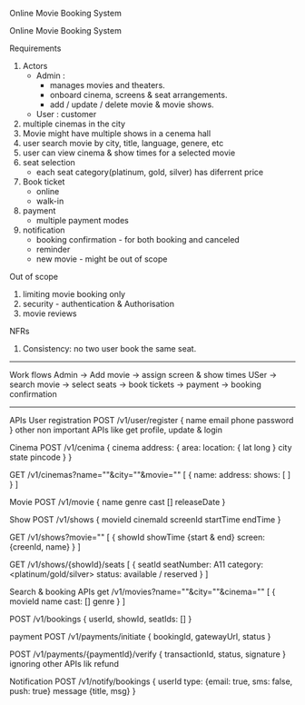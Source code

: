 Online Movie Booking System

Online Movie Booking System

Requirements
1. Actors
    - Admin :
        - manages movies and theaters.
        - onboard cinema, screens & seat arrangements.
        - add / update / delete movie & movie shows.
    - User : customer
2. multiple cinemas in the city
3. Movie might have multiple shows in a cenema hall
4. user search movie by
   city, title, language, genere, etc
5. user can view cinema & show times for a selected movie
6. seat selection
    - each seat category(platinum, gold, silver) has diferrent price
7. Book ticket
    - online
    - walk-in
8. payment
    - multiple payment modes
9. notification
    - booking confirmation - for both booking and canceled
    - reminder
    - new movie - might be out of scope

Out of scope
1. limiting movie booking only
2. security - authentication & Authorisation
3. movie reviews

NFRs
1. Consistency: no two user book the same seat.

------------------------------------------------------------------
Work flows
Admin -> Add movie -> assign screen & show times
USer -> search movie -> select seats -> book tickets -> payment -> booking confirmation

------------------------------------------------------------------
APIs
User registration
POST /v1/user/register {
name
email
phone
password
}
other non important APIs like get profile, update & login

Cinema
POST /v1/cenima {
cinema
address: {
area:
location: {
lat
long
}
city
state
pincode
}
}

GET /v1/cinemas?name=""&city=""&movie=""
[
{
name:
address:
shows: [
]
}
]

Movie
POST /v1/movie {
name
genre
cast []
releaseDate
}

Show
POST /v1/shows {
movieId
cinemaId
screenId
startTime
endTime
}

GET /v1/shows?movie=""
[
{
showId
showTime {start & end}
screen: {creenId, name}
}
]

GET /v1/shows/{showId}/seats [
{
seatId
seatNumber: A11
category: <platinum/gold/silver>
status: available / reserved
}
]

Search & booking APIs
get /v1/movies?name=""&city=""&cinema=""
[
{
movieId
name
cast: []
genre
}
]

POST /v1/bookings {
userId, showId, seatIds: []
}

payment
POST /v1/payments/initiate {
bookingId, gatewayUrl, status
}

POST /v1/payments/{paymentId}/verify {
transactionId, status, signature
}
ignoring other APIs lik refund

Notification
POST /v1/notify/bookings {
userId
type: {email: true,  sms: false, push: true}
message {title, msg}
}